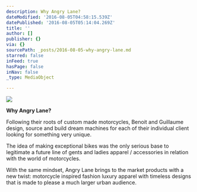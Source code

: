 ```yaml
---
description: Why Angry Lane?
dateModified: '2016-08-05T04:58:15.539Z'
datePublished: '2016-08-05T05:14:04.269Z'
title: ''
author: []
publisher: {}
via: {}
sourcePath: _posts/2016-08-05-why-angry-lane.md
starred: false
inFeed: true
hasPage: false
inNav: false
_type: MediaObject

---
```

![](https://the-grid-user-content.s3-us-west-2.amazonaws.com/85993c52-33d7-418d-8693-fd869c5e8257.jpg)

**Why Angry Lane?**

Following their roots of custom made motorcycles, Benoit and Guillaume design, source and build dream machines for each of their individual client looking for something very unique.

The idea of making exceptional bikes was the only serious base to legitimate a future line of gents and ladies apparel / accessories in relation with the world of motorcycles.

With the same mindset, Angry Lane brings to the market products with a new twist: motorcycle inspired fashion luxury apparel with timeless designs that is made to please a much larger urban audience.